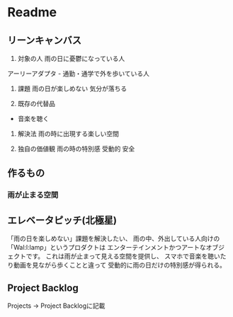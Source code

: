 # Readme

## リーンキャンバス

1. 対象の人
  雨の日に憂鬱になっている人
  
  アーリーアダプタ
    - 通勤・通学で外を歩いている人

1. 課題
  雨の日が楽しめない
  気分が落ちる

1. 既存の代替品
  - 音楽を聴く
  
1. 解決法
  雨の時に出現する楽しい空間
  
1. 独自の価値観
  雨の時の特別感
  受動的
  安全
  
## 作るもの
### 雨が止まる空間

## エレベータピッチ(北極星)
「雨の日を楽しめない」課題を解決したい、
雨の中、外出している人向けの
「Wal:l:lamp」というプロダクトは
エンターテインメントかつアートなオブジェクトです。
これは雨が止まって見える空間を提供し、
スマホで音楽を聴いたり動画を見ながら歩くことと違って
受動的に雨の日だけの特別感が得られる。

## Project Backlog
Projects -> Project Backlogに記載
